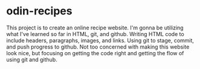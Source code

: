 # odin-recipes
This project is to create an online recipe website. I'm gonna be utilizing what I've learned so far in HTML, git, and github. Writing HTML code to include headers, paragraphs, images, and links. Using git to stage, commit, and push progress to github. Not too concerned with making this website look nice, but focusing on getting the code right and getting the flow of using git and github.